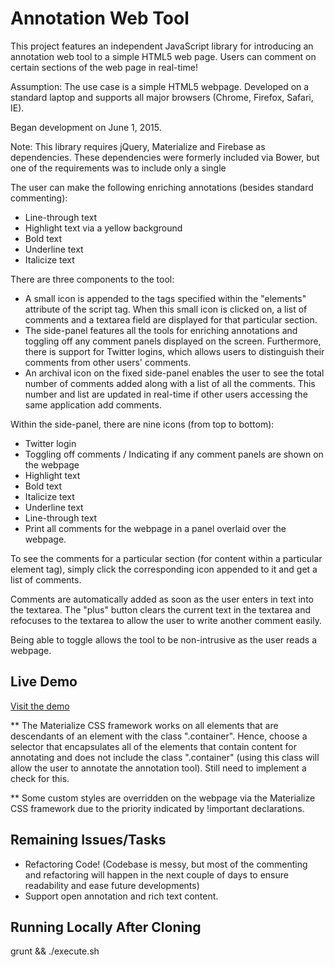 # Annotation Web Tool
 
This project features an independent JavaScript library for introducing an annotation web tool to a simple HTML5 web page. Users can comment on certain sections of the web page in real-time!

Assumption: The use case is a simple HTML5 webpage. Developed on a standard laptop and supports all major browsers (Chrome, Firefox, Safari, IE).

Began development on June 1, 2015.

Note: This library requires jQuery, Materialize and Firebase as dependencies. These dependencies were formerly included via Bower, but one of the requirements was to include only a single 

The user can make the following enriching annotations (besides standard commenting):
-	Line-through text
-	Highlight text via a yellow background
-	Bold text
-	Underline text
-	Italicize text

There are three components to the tool:
-	A small icon is appended to the tags specified within the "elements" attribute of the script tag. When this small icon is clicked on, a list of comments and a textarea field are displayed for that particular section.
-	The side-panel features all the tools for enriching annotations and toggling off any comment panels displayed on the screen. Furthermore, there is support for Twitter logins, which allows users to distinguish their comments from other users' comments.
-	An archival icon on the fixed side-panel enables the user to see the total number of comments added along with a list of all the comments. This number and list are updated in real-time if other users accessing the same application add comments.

Within the side-panel, there are nine icons (from top to bottom):
-	Twitter login
-	Toggling off comments / Indicating if any comment panels are shown on the webpage
-	Highlight text
-	Bold text
-	Italicize text
-	Underline text
-	Line-through text
-	Print all comments for the webpage in a panel overlaid over the webpage.

To see the comments for a particular section (for content within a particular element tag), simply click the corresponding icon appended to it and get a list of comments.

Comments are automatically added as soon as the user enters in text into the textarea. The "plus" button clears the current text in the textarea and refocuses to the textarea to allow the user to write another comment easily.

Being able to toggle allows the tool to be non-intrusive as the user reads a webpage.

## Live Demo

[Visit the demo](http://kenchan23.github.io/AnnotationWebTool/app/index.html)

** The Materialize CSS framework works on all elements that are descendants of an element with the class ".container". Hence, choose a selector that encapsulates all of the elements that contain content for annotating and does not include the class ".container" (using this class will allow the user to annotate the annotation tool). Still need to implement a check for this.

** Some custom styles are overridden on the webpage via the Materialize CSS framework due to the priority indicated by !important declarations.

## Remaining Issues/Tasks

- Refactoring Code! (Codebase is messy, but most of the commenting and refactoring will happen in the next couple of days to ensure readability and ease future developments)
- Support open annotation and rich text content.

## Running Locally After Cloning

grunt && ./execute.sh


